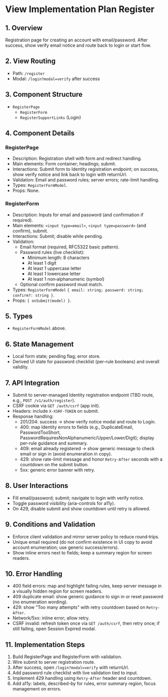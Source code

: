 # View Implementation Plan Register

## 1. Overview
Registration page for creating an account with email/password. After success, show verify email notice and route back to login or start flow.

## 2. View Routing
- Path: `/register`
- Modal: `/login?modal=verify` after success

## 3. Component Structure
- `RegisterPage`
  - `RegisterForm`
  - `RegisterSupportLinks` (Login)

## 4. Component Details
### RegisterPage
- Description: Registration shell with form and redirect handling.
- Main elements: Form container; headings; submit.
- Interactions: Submit form to Identity registration endpoint; on success, show verify notice and link back to login with returnUrl.
- Validation: Email and password rules; server errors; rate-limit handling.
- Types: `RegisterFormModel`.
- Props: None.

### RegisterForm
- Description: Inputs for email and password (and confirmation if required).
- Main elements: `<input type=email>`, `<input type=password>` (and confirm), submit.
- Interactions: Submit; disable while pending.
- Validation: 
  - Email format (required, RFC5322 basic pattern).
  - Password rules (live checklist):
    - Minimum length: 8 characters
    - At least 1 digit
    - At least 1 uppercase letter
    - At least 1 lowercase letter
    - At least 1 non‑alphanumeric (symbol)
  - Optional confirm password must match.
- Types: `RegisterFormModel` `{ email: string; password: string; confirm?: string }`.
- Props: `{ onSubmit(model) }`.

## 5. Types
- `RegisterFormModel` above.

## 6. State Management
- Local form state; pending flag; error store.
 - Derived UI state for password checklist (per-rule booleans) and overall validity.

## 7. API Integration
- Submit to server-managed Identity registration endpoint (TBD route, e.g., `POST /v1/auth/register`).
- CSRF cookie via `GET /auth/csrf` (app init).
 - Headers: include `X-XSRF-TOKEN` on submit.
 - Response handling:
   - 201/204: success → show verify notice modal and route to Login.
   - 400: map Identity errors to fields (e.g., DuplicateEmail, PasswordTooShort, PasswordRequiresNonAlphanumeric/Upper/Lower/Digit); display per-rule guidance and summary.
   - 409: email already registered → show generic message to check email or sign in (avoid enumeration in copy).
   - 429: show rate-limit message and honor `Retry-After` seconds with a countdown on the submit button.
   - 5xx: generic error banner with retry.

## 8. User Interactions
- Fill email/password; submit; navigate to login with verify notice.
 - Toggle password visibility (aria-controls for a11y).
 - On 429, disable submit and show countdown until retry is allowed.

## 9. Conditions and Validation
- Enforce client validation and mirror server policy to reduce round‑trips.
- Unique email required (do not confirm existence in UI copy to avoid account enumeration; use generic success/errors).
- Show inline errors next to fields; keep a summary region for screen readers.

## 10. Error Handling
- 400 field errors: map and highlight failing rules, keep server message in a visually hidden region for screen readers.
- 409 duplicate email: show generic guidance to sign in or reset password (no enumeration wording).
- 429: show "Too many attempts" with retry countdown based on `Retry-After`.
- Network/5xx: inline error; allow retry.
- CSRF invalid: refresh token once via `GET /auth/csrf`, then retry once; if still failing, open Session Expired modal.

## 11. Implementation Steps
1. Build RegisterPage and RegisterForm with validation.
2. Wire submit to server registration route.
3. After success, open `/login?modal=verify` with returnUrl.
 4. Add password rule checklist with live validation tied to input.
 5. Implement 429 handling using `Retry-After` header and countdown.
 6. Add a11y: labels, described-by for rules, error summary region, focus management on errors.
